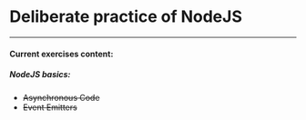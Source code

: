 # Deliberate practice of NodeJS
***
#### Current exercises content:  
##### NodeJS basics:
* ~~Asynchronous Code~~  
* ~~Event Emitters~~  
